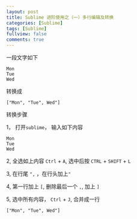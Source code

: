 ```yaml
---
layout: post
title: Sublime 进阶使用之（一）多行编辑及转换
categories: [Sublime]
tags: [Sublime]
fullview: false
comments: true
---
```


一段文字如下
```text
Mon
Tue
Wed
```

转换成
```text
["Mon", "Tue", Wed"]
```

转换步骤

1， 打开`sublime`， 输入如下内容
```
Mon
Tue
Wed
```

2, 全选如上内容 `Ctrl` + `A`, 选中后按 `CTRL` + `SHIFT` + `L`

3, 在行尾 `",` ，在行头加上`"`

4, 第一行加上 `[`, 删除最后一个 `,`, 加上 `]`

5, 选中所有内容， `Ctrl` + `J`, 合并成一行

```text
["Mon", "Tue", Wed"]
```


